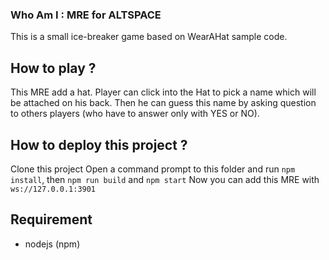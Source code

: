 ### Who Am I : MRE for ALTSPACE

This is a small ice-breaker game based on WearAHat sample code.

## How to play ?
This MRE add a hat. Player can click into the Hat to pick a name which will be attached on his back.
Then he can guess this name by asking question to others players (who have to answer only with YES or NO).

## How to deploy this project ?
Clone this project Open a command prompt to this folder and run `npm install`, then  `npm run build` and `npm start`
Now you can add this MRE with `ws://127.0.0.1:3901`

## Requirement
- nodejs (npm)


